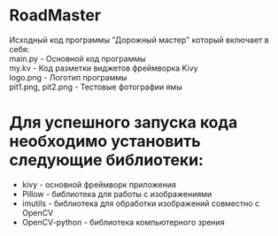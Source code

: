 # RoadMaster
Исходный код программы "Дорожный мастер" который включает в себя:<br>
main.py - Основной код программы<br>
my.kv - Код разметки виджетов фреймворка Kivy<br>
logo.png - Логотип программы<br>
pit1.png, pit2.png - Тестовые фотографии ямы<br>

# Для успешного запуска кода необходимо установить следующие библиотеки:
- kivy - основной фреймворк приложения
- Pillow - библиотека для работы с изображениями
- imutils - библиотека для обработки изображений совместно с OpenCV
- OpenCV-python - библиотека компьютерного зрения
